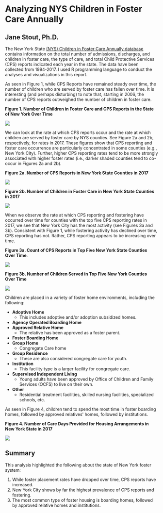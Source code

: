 # **Analyzing NYS Children in Foster Care Annually**

## Jane Stout, Ph.D.

The New York State [(NYS) Children in Foster Care Annually database] contains information on the total number of admissions, discharges, and children in foster care, the type of care, and total Child Protective Services (CPS) reports indicated each year in the state. The data have been collected from 1994-2017. I used R programming language to conduct the analyses and visualizations in this report.

As seen in Figure 1, while CPS Reports have remained steady over time, the number of children who are served by foster care has fallen over time. It is interesting (and perhaps disturbing) to note that, starting in 2006, the number of CPS reports outweighed the number of children in foster care.

**Figure 1. Number of Children in Foster Care and CPS Reports in the State of New York Over Time**

![](images/NYS_mulitline.png)

We can look at the rate at which CPS reports occur and the rate at which children are served by foster care by NYS counties. See Figure 2a and 2b, respectively, for rates in 2017. These figures show that CPS reporting and foster care occurrence are particularly concentrated in some counties (e.g., New York City). Further, higher CPS reporting rates tend to be more strongly associated with higher foster rates (i.e., darker shaded counties tend to co-occur in Figures 2a and 2b).

**Figure 2a. Number of CPS Reports in New York State Counties in 2017**

![](images/CPS_heat.png)

**Figure 2b. Number of Children in Foster Care in New York State Counties in 2017**

![](images/Served_heat.png)

When we observe the rate at which CPS reporting and fostering have occurred over time for counties with the top five CPS reporting rates in 2017, we see that New York City has the most activity (see Figures 3a and 3b). Consistent with Figure 1, while fostering activity has declined over time, CPS reporting has not. Rather, CPS reporting appears to be increasing over time.

**Figure 3a. Count of CPS Reports in Top Five New York State Counties Over Time**.

![](images/top_five_CPS.png)


**Figure 3b. Number of Children Served in Top Five New York Counties Over Time**

![](images/top_five_served.png)

Children are placed in a variety of foster home environments, including the following:

- **Adoptive Home**
  - This includes adoptive and/or adoption subsidized homes.
- **Agency Operated Boarding Home**
- **Approved Relative Home**
  - The relative has been approved as a foster parent.
- **Foster Boarding Home**
- **Group Home**
  - Congregate Care home
- **Group Residence**
  - These are also considered congregate care for youth.
- **Institution**
  - This facility type is a larger facility for congregate care.
- **Supervised Independent Living**
  - Young adults have been approved by Office of Children and Family Services (OCFS) to live on their own.
- **Other**
  - Residential treatment facilities, skilled nursing facilities, specialized schools, etc.

As seen in Figure 4, children tend to spend the most time in foster boarding homes, followed by approved relatives' homes, followed by institutions.

**Figure 4. Number of Care Days Provided for Housing Arrangements in New York State in 2017**

![](images/housing.png)

## Summary

This analysis highlighted the following about the state of New York foster system:
1. While foster placement rates have dropped over time, CPS reports have increased.
2. New York City shows by far the highest prevalence of CPS reports and fostering.
3. The most common type of foster housing is boarding homes, followed by approved relative homes and institutions.


[(NYS) Children in Foster Care Annually database]: https://www.kaggle.com/new-york-state/nys-children-in-foster-care-annually

[my code]: nys-children.R
